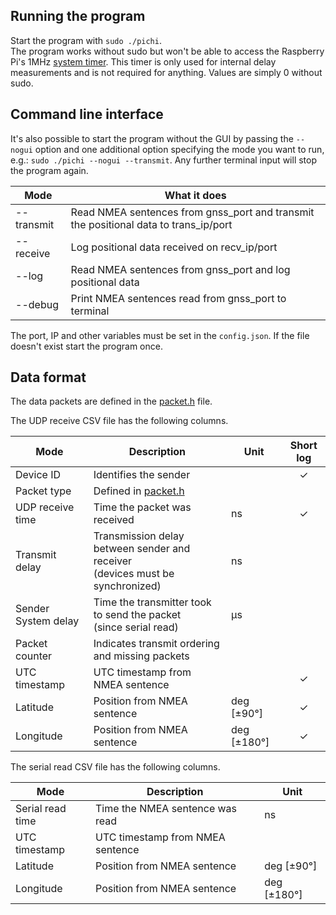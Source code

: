 Running the program
---
Start the program with `sudo ./pichi`.<br>
The program works without sudo but won't be able to access the Raspberry Pi's 1MHz [system timer](src/timer.cpp#L14). This timer is only used for internal delay measurements and is not required for anything. Values are simply 0 without sudo.

Command line interface
---
It's also possible to start the program without the GUI by passing the `--nogui` option and one additional option specifying the mode you want to run, e.g.: `sudo ./pichi --nogui --transmit`. Any further terminal input will stop the program again.

| Mode          | What it does  |
| ------------- | ------------- |
| --transmit    | Read NMEA sentences from gnss_port and transmit the positional data to trans_ip/port |
| --receive     | Log positional data received on recv_ip/port |
| --log         | Read NMEA sentences from gnss_port and log positional data |
| --debug       | Print NMEA sentences read from gnss_port to terminal |

The port, IP and other variables must be set in the `config.json`. If the file doesn't exist start the program once.

Data format
---
The data packets are defined in the [packet.h](src/gnss/packet.h) file.

The UDP receive CSV file has the following columns.

| Mode             | Description   | Unit | Short log |
| ---------------- | ------------- | ---- |:---------:|
| Device ID        | Identifies the sender |  | ✓
| Packet type      | Defined in [packet.h](src/gnss/packet.h) |   |
| UDP receive time | Time the packet was received | ns | ✓
| Transmit delay   | Transmission delay between sender and receiver<br>(devices must be synchronized) | ns |
| Sender System delay | Time the transmitter took to send the packet<br>(since serial read) | µs |
| Packet counter   | Indicates transmit ordering and missing packets |   |
| UTC timestamp    | UTC timestamp from NMEA sentence |   | ✓
| Latitude         | Position from NMEA sentence | deg [±90°] | ✓
| Longitude        | Position from NMEA sentence | deg [±180°] | ✓

The serial read CSV file has the following columns.

| Mode             | Description   | Unit |
| ---------------- | ------------- | ---- |
| Serial read time | Time the NMEA sentence was read | ns |
| UTC timestamp    | UTC timestamp from NMEA sentence |   |
| Latitude         | Position from NMEA sentence | deg [±90°] | 
| Longitude        | Position from NMEA sentence | deg [±180°] |
